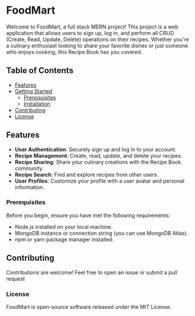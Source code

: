 # FoodMart

Welcome to FoodMart, a full stack MERN project! This project is a web application that allows users to sign up, log in, and perform all CRUD (Create, Read, Update, Delete) operations on their recipes. Whether you're a culinary enthusiast looking to share your favorite dishes or just someone who enjoys cooking, this Recipe Book has you covered.

## Table of Contents

- [Features](#features)
- [Getting Started](#getting-started)
  - [Prerequisites](#prerequisites)
  - [Installation](#installation)
- [Contributing](#contributing)
- [License](#license)

## Features

- **User Authentication**: Securely sign up and log in to your account.
- **Recipe Management**: Create, read, update, and delete your recipes.
- **Recipe Sharing**: Share your culinary creations with the Recipe Book community.
- **Recipe Search**: Find and explore recipes from other users.
- **User Profiles**: Customize your profile with a user avatar and personal information.

### Prerequisites

Before you begin, ensure you have met the following requirements:

- Node.js installed on your local machine.
- MongoDB instance or connection string (you can use MongoDB Atlas).
- npm or yarn package manager installed.


## Contributing
Contributions are welcome! Feel free to open an issue or submit a pull request

### License
FoodMart is open-source software released under the MIT License.
